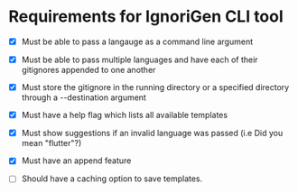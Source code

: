# Requirements for IgnoriGen CLI tool

- [x] Must be able to pass a langauge as a command line argument
- [x] Must be able to pass multiple languages and have each of their gitignores appended to one another
- [x] Must store the gitignore in the running directory or a specified directory through a --destination argument 
- [x] Must have a help flag which lists all available templates
- [x] Must show suggestions if an invalid language was passed (i.e Did you mean "flutter"?)
- [x] Must have an append feature

- [ ] Should have a caching option to save templates.

